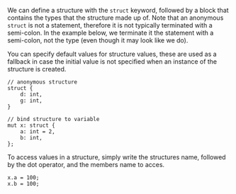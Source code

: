 We can define a structure with the `struct` keyword, followed by a block that
contains the types that the structure made up of. Note that an anonymous
`struct` is not a statement, therefore it is not typically terminated with a
semi-colon. In the example below, we terminate it the statement with a
semi-colon, not the type (even though it may look like we do). 

You can specify default values for structure values, these are used as a
fallback in case the initial value is not specified when an instance of the 
structure is created.

    // anonymous structure
    struct {
        d: int,
        g: int,
    }

    // bind structure to variable
    mut x: struct {
        a: int = 2,
        b: int,
    };

To access values in a structure, simply write the structures name, followed by
the dot operator, and the members name to acces.

    x.a = 100;
    x.b = 100;